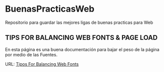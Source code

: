# BuenasPracticasWeb
Repositorio para guardar las mejores ligas de buenas practicas para Web

## TIPS FOR BALANCING WEB FONTS  & PAGE LOAD

En esta página es una buena documentación para bajar el peso de la página por medio de las Fuentes.

URL: [Tipos For Balancing Web Fonts](https://frontendnews.io/editions/2018-07-25-tips-for-loading-web-fonts?utm_source=mybridge&utm_medium=blog&utm_campaign=read_more)
